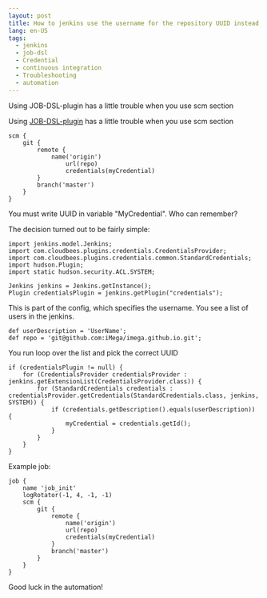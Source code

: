 ```yaml
---
layout: post
title: How to jenkins use the username for the repository UUID instead
lang: en-US
tags:
  - jenkins
  - job-dsl
  - Credential
  - continuous integration
  - Troubleshooting
  - automation
---
```

Using JOB-DSL-plugin has a little trouble when you use scm section
<!--more-->

Using [JOB-DSL-plugin](https://github.com/jenkinsci/job-dsl-plugin/wiki) has a little trouble when you use scm section

```
scm {
    git {
        remote {
            name('origin')
                url(repo)
                credentials(myCredential)
        }
        branch('master')
    }
}
```
You must write UUID in variable "MyCredential". Who can remember?

<!--more-->

The decision turned out to be fairly simple:

```
import jenkins.model.Jenkins;
import com.cloudbees.plugins.credentials.CredentialsProvider;
import com.cloudbees.plugins.credentials.common.StandardCredentials;
import hudson.Plugin;
import static hudson.security.ACL.SYSTEM;

Jenkins jenkins = Jenkins.getInstance();
Plugin credentialsPlugin = jenkins.getPlugin("credentials");
```
This is part of the config, which specifies the username. You see a list of users in the jenkins.

```
def userDescription = 'UserName';
def repo = 'git@github.com:iMega/imega.github.io.git';
```
You run loop over the list and pick the correct UUID

```
if (credentialsPlugin != null) {
    for (CredentialsProvider credentialsProvider : jenkins.getExtensionList(CredentialsProvider.class)) {
        for (StandardCredentials credentials : credentialsProvider.getCredentials(StandardCredentials.class, jenkins, SYSTEM)) {
            if (credentials.getDescription().equals(userDescription)) {
                myCredential = credentials.getId();
            }
        }
    }
}
```

Example job:

```
job {
    name 'job_init'
    logRotator(-1, 4, -1, -1)
    scm {
        git {
            remote {
                name('origin')
                url(repo)
                credentials(myCredential)
            }
            branch('master')
        }
    }
}
```
Good luck in the automation!
